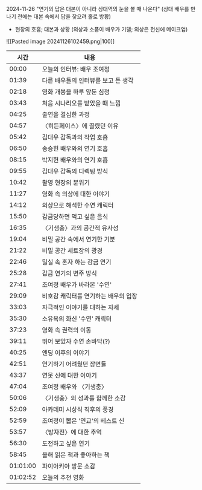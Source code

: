 2024-11-26
"연기의 답은 대본이 아니라 상대역의 눈을 볼 때 나온다" (상대 배우를 만나기 전에는 대본 속에서 답을 찾으려 홀로 방황)
- 현장의 호흡; 대본과 상황 (의상과 소품이 배우가 기댈; 의상은 전신에 메이크업)

![[Pasted image 20241126102459.png|100]]

| 시간       | 내용                   |
| -------- | -------------------- |
| 00:00    | 오늘의 인터뷰: 배우 조여정      |
| 01:39    | 다른 배우들의 인터뷰를 보고 든 생각 |
| 02:18    | 영화 개봉을 하루 앞둔 심정      |
| 03:43    | 처음 시나리오를 받았을 때 느낌    |
| 04:25    | 출연을 결심한 과정           |
| 04:57    | 〈히든페이스〉에 끌렸던 이유      |
| 05:42    | 김대우 감독과의 작업 호흡       |
| 06:50    | 송승헌 배우와의 연기 호흡       |
| 08:15    | 박지현 배우와의 연기 호흡       |
| 09:55    | 김대우 감독의 디렉팅 방식       |
| 10:42    | 촬영 현장의 분위기           |
| 11:27    | 영화 속 의상에 대한 이야기      |
| 14:12    | 의상으로 해석한 수연 캐릭터      |
| 15:50    | 감금당하면 먹고 싶은 음식       |
| 16:35    | 〈기생충〉과의 공간적 유사성      |
| 19:04    | 비밀 공간 속에서 연기한 기분     |
| 21:22    | 비밀 공간 세트장의 광경        |
| 22:46    | 밀실 속 혼자 하는 감금 연기     |
| 25:28    | 감금 연기의 변주 방식         |
| 27:41    | 조여정 배우가 바라본 '수연'     |
| 29:09    | 비호감 캐릭터를 연기하는 배우의 입장 |
| 33:03    | 자극적인 이야기를 대하는 자세     |
| 35:30    | 소유욕의 화신 '수연' 캐릭터     |
| 37:23    | 영화 속 권력의 이동          |
| 39:11    | 뛰어 보았자 수연 손바닥(?)     |
| 40:25    | 엔딩 이후의 이야기           |
| 42:51    | 연기하기 어려웠던 장면들        |
| 43:37    | 연못 신에 대한 이야기         |
| 47:04    | 조여정 배우와 〈기생충〉        |
| 50:06    | 〈기생충〉의 성과를 함께한 소감    |
| 52:09    | 아카데미 시상식 직후의 풍경      |
| 52:59    | 조여정이 뽑은 '연교'의 베스트 신  |
| 53:57    | 〈방자전〉에 대한 추억         |
| 56:30    | 도전하고 싶은 연기           |
| 58:45    | 올해 읽은 책과 좋아하는 책      |
| 01:01:00 | 파이아키아 방문 소감          |
| 01:02:52 | 오늘의 추천 영화            |